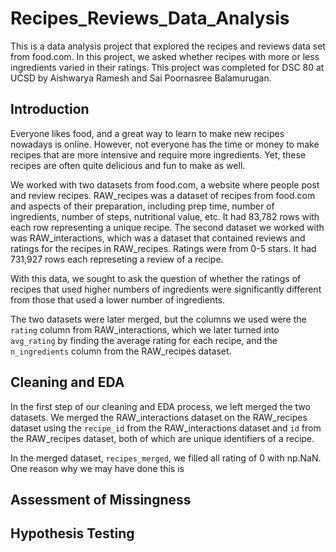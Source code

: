 # Recipes_Reviews_Data_Analysis
This is a data analysis project that explored the recipes and reviews data set from food.com. In this project, we asked whether recipes with more or less ingredients varied in their ratings. This project was completed for DSC 80 at UCSD by Aishwarya Ramesh and Sai Poornasree Balamurugan.

## Introduction 
Everyone likes food, and a great way to learn to make new recipes nowadays is online. However, not everyone has the time or money to make recipes that are more intensive and require more ingredients. Yet, these recipes are often quite delicious and fun to make as well. 

We worked with two datasets from food.com, a website where people post and review recipes. RAW_recipes was a dataset of recipes from food.com and aspects of their preparation, including prep time, number of ingredients, number of steps, nutritional value, etc. It had 83,782 rows with each row representing a unique recipe. The second dataset we worked with was RAW_interactions, which was a dataset that contained reviews and ratings for the recipes in RAW_recipes. Ratings were from 0-5 stars. It had 731,927 rows each represeting a review of a recipe. 

With this data, we sought to ask the question of whether the ratings of recipes that used higher numbers of ingredients were significantly different from those that used a lower number of ingredients. 

The two datasets were later merged, but the columns we used were the `rating` column from RAW_interactions, which we later turned into `avg_rating` by finding the average rating for each recipe, and the `n_ingredients` column from the RAW_recipes dataset.  

## Cleaning and EDA 
In the first step of our cleaning and EDA process, we left merged the two datasets. We merged the RAW_interactions dataset on the RAW_recipes dataset using the `recipe_id` from the RAW_interactions dataset and `id` from the RAW_recipes dataset, both of which are unique identifiers of a recipe. 

In the merged dataset, `recipes_merged`, we filled all rating of 0 with np.NaN. One reason why we may have done this is 

## Assessment of Missingness

## Hypothesis Testing
